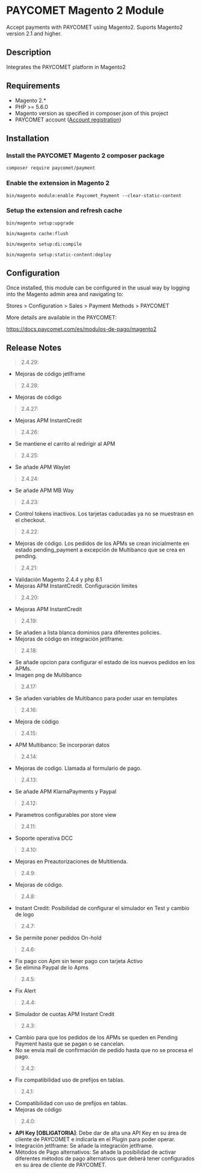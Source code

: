 # PAYCOMET Magento 2 Module

Accept payments with PAYCOMET using Magento2. Suports Magento2 version 2.1 and higher.

## Description

Integrates the PAYCOMET platform in Magento2

## Requirements

* Magento 2.*
* PHP >= 5.6.0
* Magento version as specified in composer.json of this project
* PAYCOMET account ([Account registration](https://www.paycomet.com/crear-una-cuenta))

## Installation

### Install the PAYCOMET Magento 2 composer package

```composer require paycomet/payment```

### Enable the extension in Magento 2

```bin/magento module:enable Paycomet_Payment --clear-static-content```

### Setup the extension and refresh cache

```bin/magento setup:upgrade```

```bin/magento cache:flush```

```bin/magento setup:di:compile```

```bin/magento setup:static-content:deploy```


## Configuration

Once installed, this module can be configured in the usual way by logging into the Magento admin area and navigating to:

Stores > Configuration > Sales > Payment Methods > PAYCOMET

More details are available in the PAYCOMET:

https://docs.paycomet.com/es/modulos-de-pago/magento2


## Release Notes

> 2.4.29: 

- Mejoras de código jetIframe

> 2.4.28: 

- Mejoras de código

> 2.4.27: 

- Mejoras APM InstantCredit

> 2.4.26: 

- Se mantiene el carrito al redirigir al APM

> 2.4.25: 

- Se añade APM Waylet

> 2.4.24: 

- Se añade APM MB Way

> 2.4.23: 

- Control tokens inactivos. Los tarjetas caducadas ya no se muestrasn en el checkout.

> 2.4.22: 

- Mejoras de código. Los pedidos de los APMs se crean inicialmente en estado pending_payment a excepción de Multibanco que se crea en pending.

> 2.4.21: 

- Validación Magento 2.4.4 y php 8.1
- Mejoras APM InstantCredit. Configuración límites

> 2.4.20: 

- Mejoras APM InstantCredit

> 2.4.19: 

- Se añaden a lista blanca dominios para diferentes policies.
- Mejoras de código en integración jetIframe.

> 2.4.18: 

- Se añade opcion para configurar el estado de los nuevos pedidos en los APMs.
- Imagen png de Multibanco

> 2.4.17: 

- Se añaden variables de Multibanco para poder usar en templates

> 2.4.16: 

- Mejora de código

> 2.4.15: 

- APM Multibanco: Se incorporan datos

> 2.4.14: 

- Mejoras de codigo. Llamada al formulario de pago.

> 2.4.13: 

- Se añade APM KlarnaPayments y Paypal

> 2.4.12: 

- Parametros configurables por store view

> 2.4.11: 

- Soporte operativa DCC

> 2.4.10: 

- Mejoras en Preautorizaciones de Multitienda.

> 2.4.9: 

- Mejoras de código.

> 2.4.8: 

- Instant Credit: Posibilidad de configurar el simulador en Test y cambio de logo

> 2.4.7: 

- Se permite poner pedidos On-hold

> 2.4.6: 

- Fix pago con Apm sin tener pago con tarjeta Activo
- Se elimina Paypal de lo Apms

> 2.4.5: 

- Fix Alert

> 2.4.4: 

- Simulador de cuotas APM Instant Credit

> 2.4.3: 

- Cambio para que los pedidos de los APMs se queden en Pending Payment hasta que se pagan o se cancelan.
- No se envía mail de confirmación de pedido hasta que no se procesa el pago.

> 2.4.2: 

- Fix compatibilidad uso de prefijos en tablas.

> 2.4.1: 

- Compatibilidad con uso de prefijos en tablas.
- Mejoras de código

> 2.4.0: 

- **API Key [OBLIGATORIA]**: Debe dar de alta una API Key en su área de cliente de PAYCOMET e indicarla en el Plugin para poder operar.
- Integración jetIframe: Se añade la integración jetIframe.
- Métodos de Pago alternativos: Se añade la posibilidad de activar diferentes métodos de pago alternativos que deberá tener configurados en su área de cliente de PAYCOMET.

